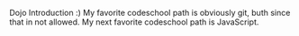 Dojo Introduction :)
My favorite codeschool path is obviously git, buth since that in not allowed.
My next favorite codeschool path is JavaScript.
